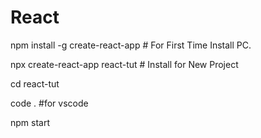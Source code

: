 # React

npm install -g create-react-app # For First Time Install PC.

npx create-react-app react-tut # Install for New Project

cd react-tut 

code . #for vscode

npm start



